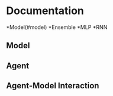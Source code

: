 # Documentation

*Model(#model)
    *Ensemble
         *MLP
    *RNN
    

## Model

## Agent

## Agent-Model Interaction

